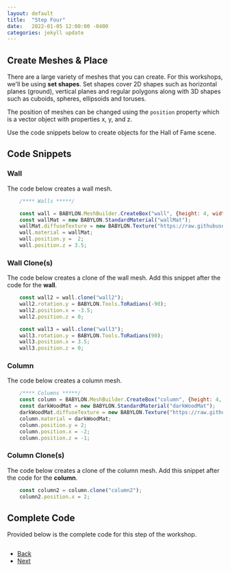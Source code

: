 ```yaml
---
layout: default
title:  "Step Four"
date:   2022-01-05 12:00:00 -0400
categories: jekyll update
---
```

## Create Meshes & Place

There are a large variety of meshes that you can create. For this workshops, we'll be using **set shapes**. Set shapes cover 2D shapes such as horizontal planes (ground), vertical planes and regular polygons along with 3D shapes such as cuboids, spheres, ellipsoids and toruses.

The position of meshes can be changed using the `position` property which is a vector object with properties x, y, and z.

Use the code snippets below to create objects for the Hall of Fame scene.

## Code Snippets

### Wall

The code below creates a wall mesh.

```javascript
    /**** Walls *****/

    const wall = BABYLON.MeshBuilder.CreateBox("wall", {height: 4, width: 7, depth: 0.125});
    const wallMat = new BABYLON.StandardMaterial("wallMat");
    wallMat.diffuseTexture = new BABYLON.Texture("https://raw.githubusercontent.com/aprilspeight/workshop-babylonjs/gh-pages/textures/cement.jpg");
    wall.material = wallMat;
    wall.position.y =  2;
    wall.position.z = 3.5;
```

### Wall Clone(s)

The code below creates a clone of the wall mesh. Add this snippet after the code for the **wall**.

```javascript
    const wall2 = wall.clone("wall2");
    wall2.rotation.y = BABYLON.Tools.ToRadians(-90);
    wall2.position.x = -3.5;
    wall2.position.z = 0;

    const wall3 = wall.clone("wall3");
    wall3.rotation.y = BABYLON.Tools.ToRadians(90);
    wall3.position.x = 3.5;
    wall3.position.z = 0;
```

### Column

The code below creates a column mesh.

```javascript
    /**** Columns *****/
    const column = BABYLON.MeshBuilder.CreateBox("column", {height: 4, width: 0.50, depth: .50});
    const darkWoodMat = new BABYLON.StandardMaterial("darkWoodMat");
    darkWoodMat.diffuseTexture = new BABYLON.Texture("https://raw.githubusercontent.com/aprilspeight/workshop-babylonjs/gh-pages/textures/black-wood.jpg")
    column.material = darkWoodMat;
    column.position.y = 2;
    column.position.x = -2;
    column.position.z = -1;
```

### Column Clone(s)

The code below creates a clone of the column mesh. Add this snippet after the code for the **column**.

```javascript
    const column2 = column.clone("column2");
    column2.position.x = 2;
```

## Complete Code

Provided below is the complete code for this step of the workshop.

```javascript

```

<ul class="actions">
<li><a href="https://gcordido.github.io/babylon-student-workshop/jekyll/update/2022/01/06/step-three.html" class="button special">Back</a></li>
<li><a href="https://gcordido.github.io/babylon-student-workshop/jekyll/update/2022/01/04/step-five.html" class="button">Next</a></li>
</ul>